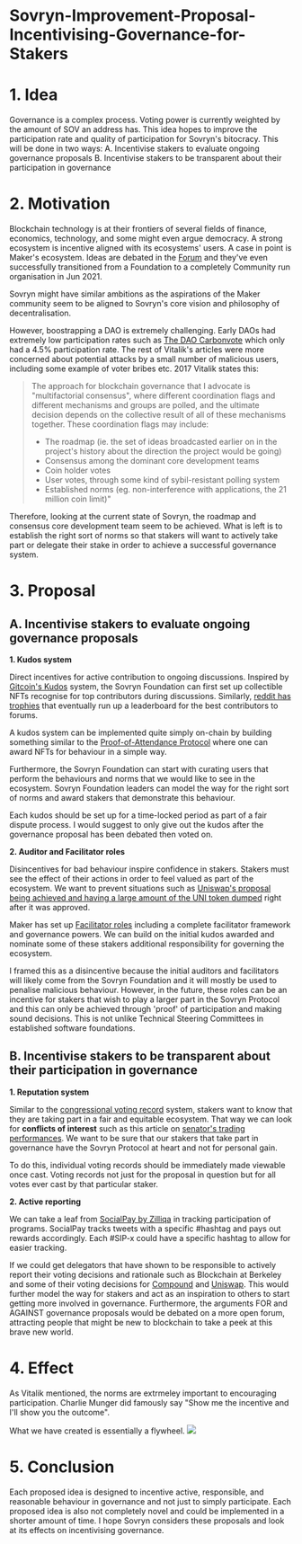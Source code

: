 # Sovryn-Improvement-Proposal-Incentivising-Governance-for-Stakers
# 1. Idea
Governance is a complex process. Voting power is currently weighted by the amount of SOV an address has. This idea hopes to improve the participation rate and quality of participation for Sovryn's bitocracy. This will be done in two ways:
A. Incentivise stakers to evaluate ongoing governance proposals
B. Incentivise stakers to be transparent about their participation in governance

# 2. Motivation
Blockchain technology is at their frontiers of several fields of finance, economics, technology, and some might even argue democracy. A strong ecosystem is incentive aligned with its ecosystems' users. 
A case in point is Maker's ecosystem. Ideas are debated in the [Forum](https://forum.makerdao.com/) and they've even successfully transitioned from a Foundation to a completely Community run organisation in Jun 2021. 

Sovryn might have similar ambitions as the aspirations of the Maker community seem to be aligned to Sovryn's core vision and philosophy of decentralisation.

However, boostrapping a DAO is extremely challenging. Early DAOs had extremely low participation rates such as [The DAO Carbonvote](https://vitalik.ca/general/2017/12/17/voting.html) which only had a 4.5% participation rate. The rest of Vitalik's articles were more concerned about potential attacks by a small number of malicious users, including some example of voter bribes etc. 2017 Vitalik states this:
>The approach for blockchain governance that I advocate is "multifactorial consensus", where different coordination flags and different mechanisms and groups are polled, and the ultimate decision depends on the collective result of all of these mechanisms together. These coordination flags may include:
>* The roadmap (ie. the set of ideas broadcasted earlier on in the project's history about the direction the project would be going)
>* Consensus among the dominant core development teams
>* Coin holder votes
>* User votes, through some kind of sybil-resistant polling system
>* Established norms (eg. non-interference with applications, the 21 million coin limit)"

Therefore, looking at the current state of Sovryn, the roadmap and consensus core development team seem to be achieved. What is left is to establish the right sort of norms so that stakers will want to actively take part or delegate their stake in order to achieve a successful governance system.

# 3. Proposal
## A. Incentivise stakers to evaluate ongoing governance proposals
**1. Kudos system**

Direct incentives for active contribution to ongoing discussions. Inspired by [Gitcoin's Kudos](https://gitcoin.co/kudos) system, the Sovryn Foundation can first set up collectible NFTs recognise for top contributors during discussions. Similarly, [reddit has trophies](https://www.reddit.com/wiki/trophies) that eventually run up a leaderboard for the best contributors to forums.

A kudos system can be implemented quite simply on-chain by building something similar to the [Proof-of-Attendance Protocol](https://poap.xyz/) where one can award NFTs for behaviour in a simple way. 

Furthermore, the Sovryn Foundation can start with curating users that perform the behaviours and norms that we would like to see in the ecosystem. Sovryn Foundation leaders can model the way for the right sort of norms and award stakers that demonstrate this behaviour.

Each kudos should be set up for a time-locked period as part of a fair dispute process. I would suggest to only give out the kudos after the governance proposal has been debated then voted on.

**2. Auditor and Facilitator roles**

Disincentives for bad behaviour inspire confidence in stakers. Stakers must see the effect of their actions in order to feel valued as part of the ecosystem. We want to prevent situations such as [Uniswap's proposal being achieved and having a large amount of the UNI token dumped](https://cointelegraph.com/news/concern-as-uniswap-backed-defi-education-fund-dumps-10m-worth-of-uni?utm_source=Telegram&utm_medium=social) right after it was approved.

Maker has set up [Facilitator roles](https://forum.makerdao.com/t/mip41-facilitator-framework/6098) including a complete facilitator framework and governance powers. We can build on the initial kudos awarded and nominate some of these stakers additional responsibility for governing the ecosystem.

I framed this as a disincentive because the initial auditors and facilitators will likely come from the Sovryn Foundation and it will mostly be used to penalise malicious behaviour. However, in the future, these roles can be an incentive for stakers that wish to play a larger part in the Sovryn Protocol and this can only be achieved through 'proof' of participation and making sound decisions. This is not unlike Technical Steering Committees in established software foundations.
## B. Incentivise stakers to be transparent about their participation in governance

**1. Reputation system**

Similar to the [congressional voting record](https://www.govtrack.us/congress/votes) system, stakers want to know that they are taking part in a fair and equitable ecosystem. That way we can look for **conflicts of interest** such as this article on [senator's trading performances](https://www.reddit.com/r/options/comments/n940ze/i_analyzed_9000_trades_made_by_us_senators_in_the/). We want to be sure that our stakers that take part in governance have the Sovryn Protocol at heart and not for personal gain.

To do this, individual voting records should be immediately made viewable once cast. Voting records not just for the proposal in question but for all votes ever cast by that particular staker.

**2. Active reporting**

We can take a leaf from [SocialPay by Zilliqa](https://blog.zilliqa.com/support-our-twitter-campaigns-earn-zil-via-our-new-tool-socialpay-950eb67a7b1) in tracking participation of programs. SocialPay tracks tweets with a specific #hashtag and pays out rewards accordingly. Each #SIP-x could have a specific hashtag to allow for easier tracking.

If we could get delegators that have shown to be responsible to actively report their voting decisions and rationale such as Blockchain at Berkeley and some of their voting decisions for [Compound](https://twitter.com/CalBlockchain/status/1414347966349991941) and [Uniswap](https://twitter.com/CalBlockchain/status/1408560812592140294). This would further model the way for stakers and act as an inspiration to others to start getting more involved in governance. Furthermore, the arguments FOR and AGAINST governance proposals would be debated on a more open forum, attracting people that might be new to blockchain to take a peek at this brave new world.

# 4. Effect
As Vitalik mentioned, the norms are extrmeley important to encouraging participation. Charlie Munger did famously say "Show me the incentive and I'll show you the outcome". 

What we have created is essentially a flywheel.
![](https://i.imgur.com/J3qYT1K.png)

# 5. Conclusion
Each proposed idea is designed to incentive active, responsible, and reasonable behaviour in governance and not just to simply participate. Each proposed idea is also not completely novel and could be implemented in a shorter amount of time. I hope Sovryn considers these proposals and look at its effects on incentivising governance.
